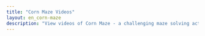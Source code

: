 ```yaml
---
title: "Corn Maze Videos"
layout: en_corn-maze
description: "View videos of Corn Maze - a challenging maze solving action game, available for free for Android (Google Play), Windows (Microsoft Store) and Tizen."
---
```

<amp-carousel width="600" height="357" layout="responsive" type="slides">
    <amp-youtube height="357" layout="fixed-height" data-videoid="C3lIYOmP-Uo"></amp-youtube>
</amp-carousel>